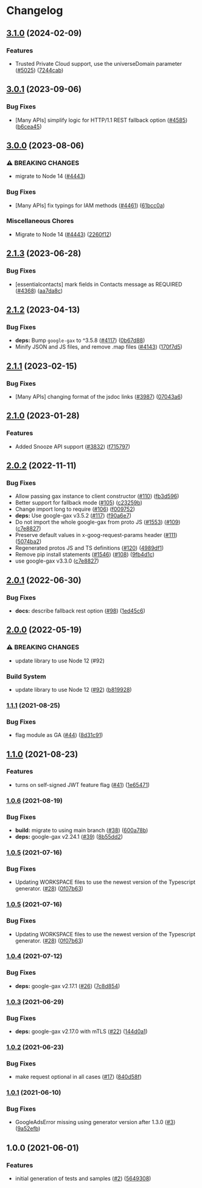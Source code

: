 # Changelog

## [3.1.0](https://github.com/googleapis/google-cloud-node/compare/essential-contacts-v3.0.1...essential-contacts-v3.1.0) (2024-02-09)


### Features

* Trusted Private Cloud support, use the universeDomain parameter  ([#5025](https://github.com/googleapis/google-cloud-node/issues/5025)) ([7244cab](https://github.com/googleapis/google-cloud-node/commit/7244cab107973bef57c5ea84ae77c51718126822))

## [3.0.1](https://github.com/googleapis/google-cloud-node/compare/essential-contacts-v3.0.0...essential-contacts-v3.0.1) (2023-09-06)


### Bug Fixes

* [Many APIs] simplify logic for HTTP/1.1 REST fallback option ([#4585](https://github.com/googleapis/google-cloud-node/issues/4585)) ([b6cea45](https://github.com/googleapis/google-cloud-node/commit/b6cea45d03faaa7bd6e5daa36ebd0063a1e1f251))

## [3.0.0](https://github.com/googleapis/google-cloud-node/compare/essential-contacts-v2.1.3...essential-contacts-v3.0.0) (2023-08-06)


### ⚠ BREAKING CHANGES

* migrate to Node 14 ([#4443](https://github.com/googleapis/google-cloud-node/issues/4443))

### Bug Fixes

* [Many APIs] fix typings for IAM methods ([#4461](https://github.com/googleapis/google-cloud-node/issues/4461)) ([61bcc0a](https://github.com/googleapis/google-cloud-node/commit/61bcc0a89c70cf1037299eecd72aef9c98c2e666))


### Miscellaneous Chores

* Migrate to Node 14 ([#4443](https://github.com/googleapis/google-cloud-node/issues/4443)) ([2260f12](https://github.com/googleapis/google-cloud-node/commit/2260f12543d171bda95345e53475f5f0fdc45770))

## [2.1.3](https://github.com/googleapis/google-cloud-node/compare/essential-contacts-v2.1.2...essential-contacts-v2.1.3) (2023-06-28)


### Bug Fixes

* [essentialcontacts] mark fields in Contacts message as REQUIRED ([#4368](https://github.com/googleapis/google-cloud-node/issues/4368)) ([aa7da8c](https://github.com/googleapis/google-cloud-node/commit/aa7da8ca580b7ee92aede81711033e97fc23e396))

## [2.1.2](https://github.com/googleapis/google-cloud-node/compare/essential-contacts-v2.1.1...essential-contacts-v2.1.2) (2023-04-13)


### Bug Fixes

* **deps:** Bump `google-gax` to ^3.5.8 ([#4117](https://github.com/googleapis/google-cloud-node/issues/4117)) ([0b67d88](https://github.com/googleapis/google-cloud-node/commit/0b67d883963643ce1b4f6d2ccd3e8d37adf6e029))
* Minify JSON and JS files, and remove .map files ([#4143](https://github.com/googleapis/google-cloud-node/issues/4143)) ([170f7d5](https://github.com/googleapis/google-cloud-node/commit/170f7d57b8fd344d182a8e758867b8124722eebc))

## [2.1.1](https://github.com/googleapis/google-cloud-node/compare/essential-contacts-v2.1.0...essential-contacts-v2.1.1) (2023-02-15)


### Bug Fixes

* [Many APIs] changing format of the jsdoc links ([#3987](https://github.com/googleapis/google-cloud-node/issues/3987)) ([07043a6](https://github.com/googleapis/google-cloud-node/commit/07043a629545ad418f33f90f9f96147a136e1728))

## [2.1.0](https://github.com/googleapis/google-cloud-node/compare/essential-contacts-v2.0.2...essential-contacts-v2.1.0) (2023-01-28)


### Features

* Added Snooze API support ([#3832](https://github.com/googleapis/google-cloud-node/issues/3832)) ([f715797](https://github.com/googleapis/google-cloud-node/commit/f715797a46cdd2bf4dffc1a82378986941fd6d79))

## [2.0.2](https://github.com/googleapis/nodejs-essential-contacts/compare/v2.0.1...v2.0.2) (2022-11-11)


### Bug Fixes

* Allow passing gax instance to client constructor ([#110](https://github.com/googleapis/nodejs-essential-contacts/issues/110)) ([fb3d596](https://github.com/googleapis/nodejs-essential-contacts/commit/fb3d596a8dee0ab338485a862955757cfbcd99c2))
* Better support for fallback mode ([#105](https://github.com/googleapis/nodejs-essential-contacts/issues/105)) ([c23259b](https://github.com/googleapis/nodejs-essential-contacts/commit/c23259b0a493e5bcdabf408902ffe16be76e7cb0))
* Change import long to require ([#106](https://github.com/googleapis/nodejs-essential-contacts/issues/106)) ([f009752](https://github.com/googleapis/nodejs-essential-contacts/commit/f009752ac7a8267ef6444fa9eb7338e70e6687d6))
* **deps:** Use google-gax v3.5.2 ([#117](https://github.com/googleapis/nodejs-essential-contacts/issues/117)) ([f90a6e7](https://github.com/googleapis/nodejs-essential-contacts/commit/f90a6e75af5c23754bf67bea1b8fd55c96a1330f))
* Do not import the whole google-gax from proto JS ([#1553](https://github.com/googleapis/nodejs-essential-contacts/issues/1553)) ([#109](https://github.com/googleapis/nodejs-essential-contacts/issues/109)) ([c7e8827](https://github.com/googleapis/nodejs-essential-contacts/commit/c7e8827859caa1c23bc38f43ca71cfe8d6784dfd))
* Preserve default values in x-goog-request-params header ([#111](https://github.com/googleapis/nodejs-essential-contacts/issues/111)) ([5074ba2](https://github.com/googleapis/nodejs-essential-contacts/commit/5074ba241d3e5ac5dc4a47ef7fc9cc3761f406cb))
* Regenerated protos JS and TS definitions ([#120](https://github.com/googleapis/nodejs-essential-contacts/issues/120)) ([4989df1](https://github.com/googleapis/nodejs-essential-contacts/commit/4989df17b1c7d0deb7907f7659b0fd2032833e8f))
* Remove pip install statements ([#1546](https://github.com/googleapis/nodejs-essential-contacts/issues/1546)) ([#108](https://github.com/googleapis/nodejs-essential-contacts/issues/108)) ([9fb4d1c](https://github.com/googleapis/nodejs-essential-contacts/commit/9fb4d1c253480086fe101cef0817874b313d076a))
* use google-gax v3.3.0 ([c7e8827](https://github.com/googleapis/nodejs-essential-contacts/commit/c7e8827859caa1c23bc38f43ca71cfe8d6784dfd))

## [2.0.1](https://github.com/googleapis/nodejs-essential-contacts/compare/v2.0.0...v2.0.1) (2022-06-30)


### Bug Fixes

* **docs:** describe fallback rest option ([#98](https://github.com/googleapis/nodejs-essential-contacts/issues/98)) ([1ed45c6](https://github.com/googleapis/nodejs-essential-contacts/commit/1ed45c6a2b197f7784e13857c481d097da96dc6d))

## [2.0.0](https://github.com/googleapis/nodejs-essential-contacts/compare/v1.1.1...v2.0.0) (2022-05-19)


### ⚠ BREAKING CHANGES

* update library to use Node 12 (#92)

### Build System

* update library to use Node 12 ([#92](https://github.com/googleapis/nodejs-essential-contacts/issues/92)) ([b819928](https://github.com/googleapis/nodejs-essential-contacts/commit/b819928b746a8a819080416da1b06b91f88b1f20))

### [1.1.1](https://www.github.com/googleapis/nodejs-essential-contacts/compare/v1.1.0...v1.1.1) (2021-08-25)


### Bug Fixes

* flag module as GA ([#44](https://www.github.com/googleapis/nodejs-essential-contacts/issues/44)) ([8d31c91](https://www.github.com/googleapis/nodejs-essential-contacts/commit/8d31c9125ca659842795a42c3cfae41d89ff4cb9))

## [1.1.0](https://www.github.com/googleapis/nodejs-essential-contacts/compare/v1.0.6...v1.1.0) (2021-08-23)


### Features

* turns on self-signed JWT feature flag ([#41](https://www.github.com/googleapis/nodejs-essential-contacts/issues/41)) ([1e65471](https://www.github.com/googleapis/nodejs-essential-contacts/commit/1e65471768b57b96bf7e669818be6f53d8e5e6fb))

### [1.0.6](https://www.github.com/googleapis/nodejs-essential-contacts/compare/v1.0.5...v1.0.6) (2021-08-19)


### Bug Fixes

* **build:** migrate to using main branch ([#38](https://www.github.com/googleapis/nodejs-essential-contacts/issues/38)) ([600a78b](https://www.github.com/googleapis/nodejs-essential-contacts/commit/600a78b7cae96dbb46f450eb9438b7551b847460))
* **deps:** google-gax v2.24.1 ([#39](https://www.github.com/googleapis/nodejs-essential-contacts/issues/39)) ([8b55dd2](https://www.github.com/googleapis/nodejs-essential-contacts/commit/8b55dd2bc7ef8ecac7aa3be4441ee46b965b0867))

### [1.0.5](https://www.github.com/googleapis/nodejs-essential-contacts/compare/v1.0.4...v1.0.5) (2021-07-16)


### Bug Fixes

* Updating WORKSPACE files to use the newest version of the Typescript generator. ([#28](https://www.github.com/googleapis/nodejs-essential-contacts/issues/28)) ([0f07b63](https://www.github.com/googleapis/nodejs-essential-contacts/commit/0f07b63f26176f1b6b4315443cfa1cddeb5cf6cd))

### [1.0.5](https://www.github.com/googleapis/nodejs-essential-contacts/compare/v1.0.4...v1.0.5) (2021-07-16)


### Bug Fixes

* Updating WORKSPACE files to use the newest version of the Typescript generator. ([#28](https://www.github.com/googleapis/nodejs-essential-contacts/issues/28)) ([0f07b63](https://www.github.com/googleapis/nodejs-essential-contacts/commit/0f07b63f26176f1b6b4315443cfa1cddeb5cf6cd))

### [1.0.4](https://www.github.com/googleapis/nodejs-essential-contacts/compare/v1.0.3...v1.0.4) (2021-07-12)


### Bug Fixes

* **deps:** google-gax v2.17.1 ([#26](https://www.github.com/googleapis/nodejs-essential-contacts/issues/26)) ([7c8d854](https://www.github.com/googleapis/nodejs-essential-contacts/commit/7c8d854efb7d0a04efbe6efdd62a5ca5f89d70e5))

### [1.0.3](https://www.github.com/googleapis/nodejs-essential-contacts/compare/v1.0.2...v1.0.3) (2021-06-29)


### Bug Fixes

* **deps:** google-gax v2.17.0 with mTLS ([#22](https://www.github.com/googleapis/nodejs-essential-contacts/issues/22)) ([144d0a1](https://www.github.com/googleapis/nodejs-essential-contacts/commit/144d0a1224adb7ffe6efcde45a48d9b751611b01))

### [1.0.2](https://www.github.com/googleapis/nodejs-essential-contacts/compare/v1.0.1...v1.0.2) (2021-06-23)


### Bug Fixes

* make request optional in all cases ([#17](https://www.github.com/googleapis/nodejs-essential-contacts/issues/17)) ([840d58f](https://www.github.com/googleapis/nodejs-essential-contacts/commit/840d58fcc2f9eaae3122005c9da47009836d04a3))

### [1.0.1](https://www.github.com/googleapis/nodejs-essential-contacts/compare/v1.0.0...v1.0.1) (2021-06-10)


### Bug Fixes

* GoogleAdsError missing using generator version after 1.3.0 ([#3](https://www.github.com/googleapis/nodejs-essential-contacts/issues/3)) ([9a52efb](https://www.github.com/googleapis/nodejs-essential-contacts/commit/9a52efb8e21da5407123bc03b9501db42d5b8071))

## 1.0.0 (2021-06-01)


### Features

* initial generation of tests and samples ([#2](https://www.github.com/googleapis/nodejs-essential-contacts/issues/2)) ([5649308](https://www.github.com/googleapis/nodejs-essential-contacts/commit/56493085095b7801dc0091665b1da830fb580040))

